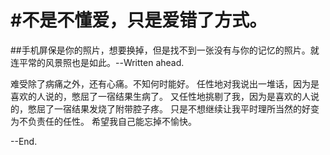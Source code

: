 #不是不懂爱，只是爱错了方式。
===
##手机屏保是你的照片，想要换掉，但是找不到一张没有与你的记忆的照片。就连平常的风景照也是如此。--Written ahead.

难受除了病痛之外，还有心痛。不知何时能好。
任性地对我说出一堆话，因为是喜欢的人说的，憋屈了一宿结果生病了。
又任性地挑剔了我，因为是喜欢的人说的，憋屈了一宿结果发烧了附带腔子疼。
只是不想继续让我平时理所当然的好变为不负责任的任性。
希望我自己能忘掉不愉快。

--End.
